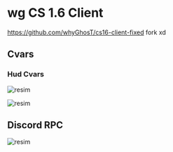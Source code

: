 # wg CS 1.6 Client

https://github.com/whyGhosT/cs16-client-fixed fork xd

## Cvars
### Hud Cvars
![resim](https://user-images.githubusercontent.com/81658277/187086060-b9f5d739-a37d-46b5-95f3-a170bb52c685.png)

![resim](https://user-images.githubusercontent.com/81658277/187086028-810f0c91-af7a-4304-afe7-52cbde32f3d4.png)

## Discord RPC
![resim](https://user-images.githubusercontent.com/81658277/187113567-ef44faf7-0bf9-48e3-8111-b7763f730f09.png)
